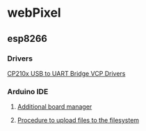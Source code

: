 # webPixel

## esp8266

### Drivers
[CP210x USB to UART Bridge VCP Drivers](https://www.silabs.com/products/development-tools/software/usb-to-uart-bridge-vcp-drivers)

### Arduino IDE
1. [Additional board manager](http://arduino.esp8266.com/versions/2.4.0/package_esp8266com_index.json)


2. [Procedure to upload files to the filesystem ](https://esp8266.github.io/Arduino/versions/2.0.0/doc/filesystem.html)